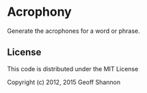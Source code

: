 # Acrophony

Generate the acrophones for a word or phrase.

## License

This code is distributed under the MIT License

Copyright (c) 2012, 2015 Geoff Shannon
